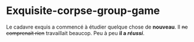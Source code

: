 # Exquisite-corpse-group-game
Le cadavre exquis a commencé à étudier quelque chose de **nouveau**.
Il ~~ne comprenait rien~~ travaillait beaucop.
Peu à peu **il a _réussi_**.
